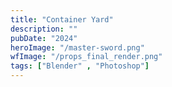 ```yaml
---
title: "Container Yard"
description: ""
pubDate: "2024"
heroImage: "/master-sword.png"
wfImage: "/props_final_render.png"
tags: ["Blender" , "Photoshop"]
---
```

